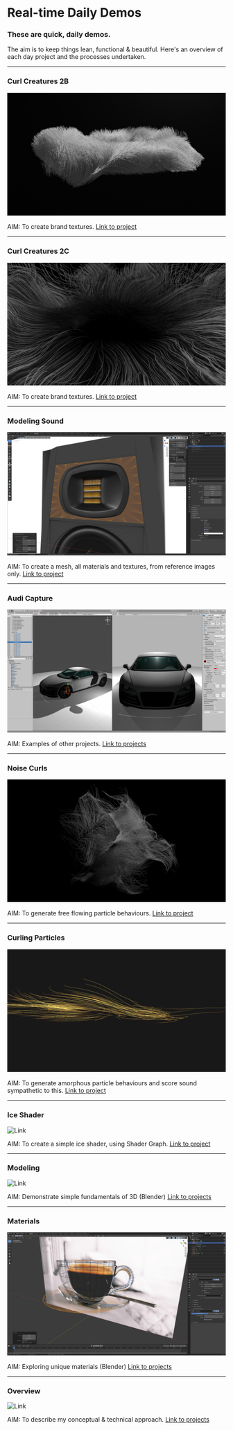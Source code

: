 # Real-time Daily Demos

### These are quick, daily demos. 
The aim is to keep things lean, functional & beautiful. Here's an overview of each day project and the processes undertaken.

---

### Curl Creatures 2B

![Link](https://github.com/RichieWallett/Unity-Demos/blob/main/Particles_Curl_02B/Screenshots/Curl-Noise_02-01.png)

AIM: To create brand textures.  [Link to project](https://github.com/RichieWallett/Unity-Demos/tree/main/Particles_Curl_02B)


---


### Curl Creatures 2C

![Link](https://github.com/RichieWallett/Unity-Demos/blob/main/Particles_Curl_02C/Screenshots/Curl-Noise-02C_00_F79.png)

AIM: To create brand textures.  [Link to project](https://github.com/RichieWallett/Unity-Demos/tree/main/Particles_Curl_02C)


---



### Modeling Sound 

![Link](Adam-Audio/Renders/Screenshots/01_Screenshot_Adam_2020-11-17.png)

AIM: To create a mesh, all materials and textures, from reference images only.  [Link to project](https://github.com/RichieWallett/Unity-Demos/tree/main/Adam-Audio)


---

### Audi Capture

![Link](https://github.com/RichieWallett/Unity-Demos/blob/main/Various/Screenshots/Unity_R8_Test_00.png)

AIM: Examples of other projects. [Link to projects](https://github.com/RichieWallett/Unity-Demos/tree/main/Various)


---

### Noise Curls 

![Link](Particles_Curl_01/Screenshots/Render_007.png)

AIM: To generate free flowing particle behaviours. [Link to project](https://github.com/RichieWallett/Unity-Demos/tree/main/Particles_Curl_01)

---

### Curling Particles 

![Link](Particles_Curl_02/Screenshots/00_Screenshot_Par-Cur_2020-10-29.png)

AIM: To generate amorphous particle behaviours and score sound sympathetic to this. [Link to project](https://github.com/RichieWallett/Unity-Demos/tree/main/Particles_Curl_02)

---

### Ice Shader

![Link](Ice_Shader_01/Recordings/image_001_0001.png)

AIM: To create a simple ice shader, using Shader Graph.
[Link to project](https://github.com/RichieWallett/Unity-Demos/tree/main/Ice_Shader_01)

---

### Modeling

![Link](https://github.com/RichieWallett/Unity-Demos/blob/main/Doughnut/Renders/Screenshots/06_Screenshot_Dou_2020-11-14.png)

AIM: Demonstrate simple fundamentals of 3D (Blender) [Link to projects](https://github.com/RichieWallett/Unity-Demos/tree/main/Doughnut)

---

### Materials

![Link](https://github.com/RichieWallett/Unity-Demos/blob/main/Coffeecup/Renders/Screenshots/04_Screenshot_Cup_2020-11-16.png)

AIM: Exploring unique materials (Blender) [Link to projects](https://github.com/RichieWallett/Unity-Demos/tree/main/Coffeecup)

---


### Overview

![Link](https://github.com/RichieWallett/Unity-Demos/blob/main/Overview/00_Unity_Overview_Directions.png)

AIM: To describe my conceptual & technical approach. [Link to projects](https://github.com/RichieWallett/Unity-Demos/tree/main/Overview)
